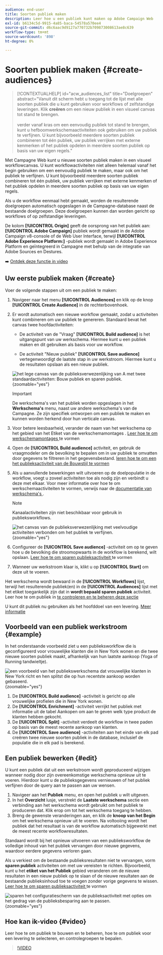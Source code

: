```yaml
---
audience: end-user
title: Soorten publiek maken
description: Leer hoe u een publiek kunt maken op Adobe Campaign Web
exl-id: b6134c5d-9915-4a85-baca-54578a570ee4
source-git-commit: d6c6aac9d9127a770732b709873008613ae8c639
workflow-type: tm+mt
source-wordcount: '898'
ht-degree: 0%

---
```


# Soorten publiek maken {#create-audiences}

>[!CONTEXTUALHELP]
>id="acw_audiences_list"
>title="Doelgroepen"
>abstract="Vanuit dit scherm hebt u toegang tot de lijst met alle soorten publiek die u kunt gebruiken voor workflows of zelfstandige leveringen. Klik **creëren** om een nieuw publiek in een visueel canvas tot stand te brengen.<br/><br/> verder vanaf kras om een eenvoudig publiek tot stand te brengen, kunt u hefboomwerkschemaactiviteiten ook gebruiken om uw publiek te verfijnen. U kunt bijvoorbeeld meerdere soorten publiek combineren tot één publiek, uw publiek verrijken met externe kenmerken of het publiek opdelen in meerdere soorten publiek op basis van uw eigen regels."

<!--
[!CONTEXTUALHELP]
>id="acw_audiences_create_settings"
>title="Audience settings"
>abstract="Enter the name of the audience and additional options, then click the **Create Audience** button."-->

Met Campagne Web kunt u nieuwe soorten publiek maken in een visueel workflowcanvas. U kunt workflowactiviteiten niet alleen helemaal vanaf het begin gebruiken om een eenvoudig publiek te maken, maar ook om het publiek te verfijnen. U kunt bijvoorbeeld meerdere soorten publiek combineren tot één publiek, uw publiek verrijken met externe kenmerken of het publiek opdelen in meerdere soorten publiek op basis van uw eigen regels.

Als u de workflow eenmaal hebt gemaakt, worden de resulterende doelgroepen automatisch opgeslagen in de Campagne-database naast de bestaande doelgroepen. Deze doelgroepen kunnen dan worden gericht op workflows of op zelfstandige leveringen.

De kolom **[!UICONTROL Origin]** geeft de oorsprong van het publiek aan: **[!UICONTROL Adobe Campaign]** publiek wordt gemaakt in de Adobe Campaign v8-console of de Web User Interface, terwijl **[!UICONTROL Adobe Experience Platform:]** -publiek wordt gemaakt in Adobe Experience Platform en geïntegreerd in Campagne met behulp van de integratie van Adobe Sources en Destures.

➡️ [Ontdek deze functie in video](#video)

## Uw eerste publiek maken {#create}

Voer de volgende stappen uit om een publiek te maken:

1. Navigeer naar het menu **[!UICONTROL Audiences]** en klik op de knop **[!UICONTROL Create Audience]** in de rechterbovenhoek.

1. Er wordt automatisch een nieuwe workflow gemaakt, zodat u activiteiten kunt combineren om uw publiek te genereren. Standaard bevat het canvas twee hoofdactiviteiten:

   * De activiteit van de &quot;Vraag&quot; **[!UICONTROL Build audience]** is het uitgangspunt van uw werkschema. Hiermee kunt u een publiek maken en dit gebruiken als basis voor uw workflow.

   * De activiteit &quot;Nieuw publiek&quot; **[!UICONTROL Save audience]** vertegenwoordigt de laatste stap in uw werkstroom. Hiermee kunt u de resultaten opslaan als een nieuw publiek.

   ![ het lege canvas van de publieksverwezenlijking van A met twee standaardactiviteiten: Bouw publiek en sparen publiek.](assets/create-audience-blank.png){zoomable="yes"}

   >[!IMPORTANT]
   >
   >De werkschema&#39;s van het publiek worden opgeslagen in het **Werkschema&#39;s** menu, naast uw andere werkschema&#39;s van de Campagne. Ze zijn specifiek ontworpen om een publiek te maken en kunnen worden herkend door hun verticale canvas.

1. Voor betere leesbaarheid, verander de naam van het werkschema op het gebied van het Etiket van de werkschemamontages **&#x200B;**. [ Leer hoe te om werkschemamontages ](../workflows/workflow-settings.md) te vormen

1. Open de **[!UICONTROL Build audience]** activiteit, en gebruik de vraagmodeler om de bevolking te bepalen om in uw publiek te omvatten door gegevens te filtreren in het gegevensbestand. [ leren hoe te om een het publieksactiviteit van de Bouwstijl te vormen ](../workflows/activities/build-audience.md)

1. Als u aanvullende bewerkingen wilt uitvoeren op de doelpopulatie in de workflow, voegt u zoveel activiteiten toe als nodig zijn en verbindt u deze met elkaar. Voor meer informatie over hoe te om werkschemaactiviteiten te vormen, verwijs naar de [ documentatie van werkschema&#39;s ](../workflows/activities/about-activities.md).

   >[!NOTE]
   >
   >Kanaalactiviteiten zijn niet beschikbaar voor gebruik in publieksworkflows.

   ![ het canvas van de publieksverwezenlijking met veelvoudige activiteiten verbonden om het publiek te verfijnen.](assets/audience-creation-canvas.png){zoomable="yes"}

1. Configureer de **[!UICONTROL Save audience]** -activiteit om op te geven hoe u de bevolking die stroomopwaarts in de workflow is berekend, wilt opslaan. [ Leer hoe te om sparen publieksactiviteit ](../workflows/activities/save-audience.md) te vormen

1. Wanneer uw werkstroom klaar is, klikt u op **[!UICONTROL Start]** om deze uit te voeren.

Het werkschema wordt bewaard in de **[!UICONTROL Workflows]** lijst, terwijl het resulterende publiek(en) in de **[!UICONTROL Audiences]** lijst met het etiket toegankelijk zijn dat in **wordt bepaald sparen publiek** activiteit. Leer hoe te om publiek in [ te controleren en te beheren deze sectie ](manage-audience.md)

U kunt dit publiek nu gebruiken als het hoofddoel van een levering. [Meer informatie](add-audience.md)

## Voorbeeld van een publiek werkstroom {#example}

In het onderstaande voorbeeld ziet u een publieksworkflow die is geconfigureerd voor vrouwelijke klanten die in New York wonen en die twee nieuwe soorten publiek maakt, afhankelijk van hun laatste aankoop (Yoga of Running tandwieltje).

![ een voorbeeld van het publiekswerkschema dat vrouwelijke klanten in New York richt en hen splitst die op hun recentste aankoop worden gebaseerd.](assets/audiences-example.png){zoomable="yes"}

1. De **[!UICONTROL Build audience]** -activiteit is gericht op alle vrouwelijke profielen die in New York wonen.
1. De **[!UICONTROL Enrichment]** -activiteit verrijkt het publiek met informatie uit de tabel Aankopen om aan te geven welk type product de klanten hebben gekocht.
1. De **[!UICONTROL Split]** -activiteit verdeelt de workflow in twee paden op basis van de meest recente aankoop van klanten.
1. De **[!UICONTROL Save audience]** -activiteiten aan het einde van elk pad creëren twee nieuwe soorten publiek in de database, inclusief de populatie die in elk pad is berekend.

## Een publiek bewerken {#edit}

U kunt een publiek dat uit een werkstroom wordt geproduceerd wijzigen wanneer nodig door zijn overeenkomstige werkschema opnieuw uit te voeren. Hierdoor kunt u de publieksgegevens vernieuwen of het publiek verfijnen door de query aan te passen aan uw wensen.

1. Navigeer aan het **Publiek** menu, en open het publiek u wilt uitgeven.
1. In het **Overzicht** lusje, verstrekt de **Laatste werkschema** sectie een verbinding aan het werkschema wordt gebruikt om het publiek te produceren dat. Klik erop om tot het werkschema toegang te hebben.
1. Breng de gewenste veranderingen aan, en klik de **knoop van het Begin** om het werkschema opnieuw uit te voeren. Na voltooiing wordt het publiek dat het resultaat is van de workflow automatisch bijgewerkt met de meest recente workflowresultaten.

Standaard wordt bij het opnieuw uitvoeren van een publieksworkflow de volledige inhoud van het publiek vervangen door nieuwe gegevens, waardoor eerdere gegevens verloren gaan.

Als u verkiest om de bestaande publieksresultaten niet te vervangen, vorm **sparen publiek** activiteiten om met uw vereisten te richten. Bijvoorbeeld, kunt u het **etiket van het Publiek** gebied veranderen om de nieuwe resultaten in een nieuw publiek op te slaan of de nieuwe resultaten aan de bestaande publieksinhoud toe te voegen zonder vorige gegevens te wissen. [ Leer hoe te om sparen publieksactiviteit ](../workflows/activities/save-audience.md) te vormen

![ sparen het configuratiescherm van de publieksactiviteit met opties om het gedrag van de publieksbesparing aan te passen.](assets/edit-audience-save.png){zoomable="yes"}

## Hoe kan ik-video {#video}

Leer hoe te om publiek te bouwen en te beheren, hoe te om publiek voor een levering te selecteren, en controlegroepen te bepalen.

>[!VIDEO](https://video.tv.adobe.com/v/3425861?quality=12)